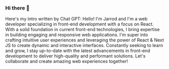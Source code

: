 ### Hi there 👋
Here's my intro written by Chat GPT: Hello! I'm Jarrod and I'm a web developer specializing in front-end development with a focus on React. With a solid foundation in current front-end technologies, I bring expertise in building engaging and responsive web applications. I'm super into crafting intuitive user experiences and leveraging the power of React & Next JS to create dynamic and interactive interfaces. Constantly seeking to learn and grow, I stay up-to-date with the latest advancements in front-end development to deliver high-quality and performant solutions. Let's collaborate and create amazing web experiences together!

<!--
**jarrodmedrano/jarrodmedrano** is a ✨ _special_ ✨ repository because its `README.md` (this file) appears on your GitHub profile.

Here are some ideas to get you started:

- 🔭 I’m currently working on ...
- 🌱 I’m currently learning ...
- 👯 I’m looking to collaborate on ...
- 🤔 I’m looking for help with ...
- 💬 Ask me about ...
- 📫 How to reach me: ...
- 😄 Pronouns: ...
- ⚡ Fun fact: ...
-->

